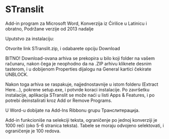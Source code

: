 # STranslit

Add-in program za Microsoft Word, Konverzija iz Ćirilice u Latinicu i obratno,
Podržane verzije od 2013 nadalje

Uputstvo za instalaciju:

Otvorite link STranslit.zip, i odabarete opciju Download

BITNO! Download-ovana arhiva se prekopira u bilo koji folder na vašem računaru, nakon čega je neophodno da na .ZIP arhivu kliknete desnim
tasterom, i u dobijenom Properties dijalogu na General kartici čekirate UNBLOCK. 

Nakon toga arhiva se raspakuje, najjednostavnije u istom folderu (Extract Here...), pokrene setup.exe, i potvrde koraci instalacije.
Po završetku instalacije, aplikacija STranslit se može naći u listi Apps & Features, i po potrebi deinstalirati kroz Add or Remove Programs.

U Word-u dobijate na Add-Ins Ribbonu grupu Транслитерација.

Add-in funkcioniše na selekciji teksta, ograničenje po jednoj konverziji je 1000 reči (oko 5-6 stranica teksta).
Tabele se moraju odvojeno selektovati, i ograničenje je 100 redova.  



